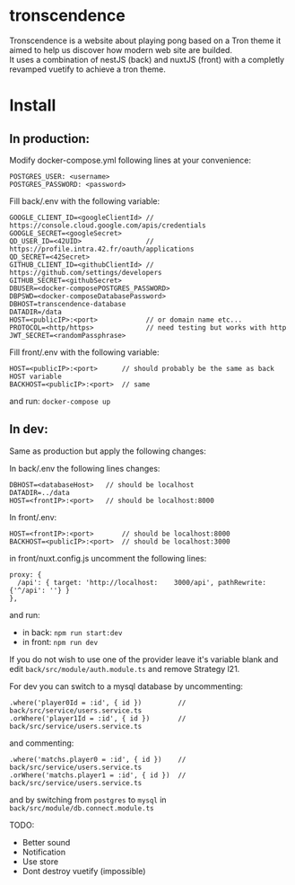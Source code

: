 # tronscendence

Tronscendence is a website about playing pong based on a Tron theme it aimed to help us discover how modern web site are builded.  
It uses a combination of nestJS (back) and nuxtJS (front) with a completly revamped vuetify to achieve a tron theme.

# Install
## In production:

Modify docker-compose.yml following lines at your convenience:
```
POSTGRES_USER: <username>
POSTGRES_PASSWORD: <password>
```

Fill back/.env with the following variable:
```
GOOGLE_CLIENT_ID=<googleClientId> // https://console.cloud.google.com/apis/credentials
GOOGLE_SECRET=<googleSecret>
QD_USER_ID=<42UID>                // https://profile.intra.42.fr/oauth/applications
QD_SECRET=<42Secret>
GITHUB_CLIENT_ID=<githubClientId> // https://github.com/settings/developers
GITHUB_SECRET=<githubSecret>
DBUSER=<docker-composePOSTGRES_PASSWORD>
DBPSWD=<docker-composeDatabasePassword>
DBHOST=transcendence-database
DATADIR=/data
HOST=<publicIP>:<port>            // or domain name etc...
PROTOCOL=<http/https>			  // need testing but works with http
JWT_SECRET=<randomPassphrase>
```

Fill front/.env with the following variable:
```
HOST=<publicIP>:<port>      // should probably be the same as back HOST variable
BACKHOST=<publicIP>:<port>  // same
```

and run: `docker-compose up`

## In dev:

Same as production but apply the following changes:

In back/.env the following lines changes:
```
DBHOST=<databaseHost>   // should be localhost
DATADIR=../data
HOST=<frontIP>:<port>   // should be localhost:8000
```

In front/.env:
```
HOST=<frontIP>:<port>       // should be localhost:8000
BACKHOST=<publicIP>:<port>  // should be localhost:3000
```

in front/nuxt.config.js uncomment the following lines:
```
proxy: {
  /api': { target: 'http://localhost:    3000/api', pathRewrite:{'^/api': ''} }
},
```

and run:
- in back: `npm run start:dev`
- in front: `npm run dev`

If you do not wish to use one of the provider leave it's variable blank and edit `back/src/module/auth.module.ts` and remove <provider>Strategy l21.  
  
For dev you can switch to a mysql database by uncommenting:

```
.where('player0Id = :id', { id })         // back/src/service/users.service.ts
.orWhere('player1Id = :id', { id })       // back/src/service/users.service.ts
```
and commenting:
```
.where('matchs.player0 = :id', { id })    // back/src/service/users.service.ts
.orWhere('matchs.player1 = :id', { id })  // back/src/service/users.service.ts
```
  
and by switching from `postgres` to `mysql` in `back/src/module/db.connect.module.ts`

  
TODO:
- Better sound
- Notification
- Use store
- Dont destroy vuetify (impossible)
